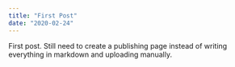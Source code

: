 ```yaml
---
title: "First Post"
date: "2020-02-24"
---
```


First post. Still need to create a publishing page instead of writing everything in markdown and uploading manually.
